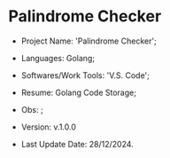 # Palindrome Checker

- Project Name: 'Palindrome Checker';
- Languages: Golang;
- Softwares/Work Tools: 'V.S. Code';
- Resume: Golang Code Storage;
- Obs: ;
- Version: v.1.0.0

- Last Update Date: 28/12/2024.

##